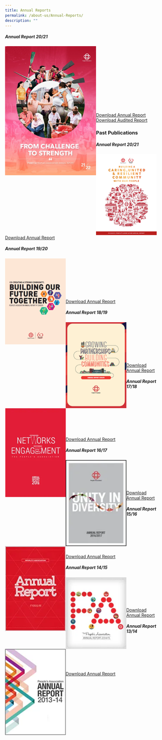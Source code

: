 ```yaml
---
title: Annual Reports
permalink: /about-us/Annual-Reports/
description: ""
---
```

#####  Annual Report 20/21


<img style="width:300px" align="left" src="/images/About%20Us/Annual%20Reports/PA%20AR%202122.png">

<br><br><br>
<br><br><br><br><br><br><br><br><br>

[Download Annual Report ](https://go.gov.sg/pa-annual-report-2122)<br>
[Download Audited Report](/files/About%20Us/Annual%20Reports/Financial%20Statement%202122.pdf)
<br>
### Past Publications

##### Annual Report 20/21



<img style="width:200px"  align="left" src="/images/About%20Us/Annual%20Reports/AR20.png"><br><br><br><br><br><br><br>

[Download Annual Report](https://go.gov.sg/pa-annual-report-2021)

##### Annual Report 19/20



<img style="width:200px"  align="left" src="/images/About%20Us/Annual%20Reports/AR19.png"><br><br><br><br><br><br><br>

[Download Annual Report](/files/About%20Us/Annual%20Reports/pa-annual-report-1920.pdf)			

##### Annual Report 18/19


<img style="width:200px" align="left" src="/images/About%20Us/Annual%20Reports/AR18.png"><br><br><br><br><br><br><br>

[Download Annual Report]( https://go.gov.sg/pa-annual-report-1819)

##### Annual Report 17/18

<img style="width:200px"   align="left" src="/images/About%20Us/Annual%20Reports/AR17-2.png"><br><br><br><br><br><br><br>

[Download Annual Report](/files/About%20Us/Annual%20Reports/pa-annual-report-1718.pdf)
##### Annual Report 16/17


<img style="width:200px"  align="left" src="/images/About%20Us/Annual%20Reports/AR16.png"><br><br><br><br><br>

[Download Annual Report](/files/About%20Us/Annual%20Reports/pa-annual-report-1617.pdf)
##### Annual Report 15/16


<img style="width:200px" align="left" src="/images/About%20Us/Annual%20Reports/AR15.png"><br><br><br><br><br>
																					 
[Download Annual Report](/files/About%20Us/Annual%20Reports/pa-annual-report-1516.pdf)

##### Annual Report 14/15


<img style="width:200px" align="left" src="/images/About%20Us/Annual%20Reports/AR14.png"><br><br><br><br><br>

[Download Annual Report](/files/About%20Us/Annual%20Reports/pa-annual-report-1415.pdf)

##### Annual Report 13/14



<img style="width:200px" align="left" src="/images/About%20Us/Annual%20Reports/AR13.png"><br><br><br><br><br>

[Download Annual Report](/files/About%20Us/Annual%20Reports/pa-annual-report-1314.pdf)